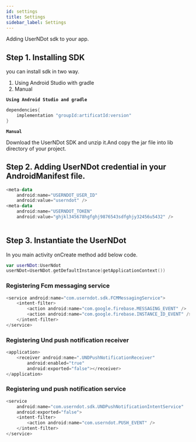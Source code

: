 ```yaml
---
id: settings
title: Settings
sidebar_label: Settings
---
```


Adding UserNDot sdk to your app.

## **Step 1.** Installing SDK

you can install sdk in two way.
1. Using Android Studio with gradle
1. Manual

**`Using Android Studio and gradle`**
```kotlin
dependencies{
    implementation "groupId:artificatId:version"
}
```
**`Manual`**

Download the UserNDot SDK and unzip it.And copy the jar file into lib directory of your project.

## **Step 2.** Adding UserNDot credential in your AndroidManifest file.
```kotlin
<meta-data
    android:name="USERNDOT_USER_ID"
    android:value="userndot" />
<meta-data
    android:name="USERNDOT_TOKEN"
    android:value="ghjkl345678hgfghj9876543sdfghjy32456u5432" />
        
```

## **Step 3.** Instantiate the UserNDot
In you main activity onCreate method add below code.
```kotlin
var userNDot:UserNdot
userNDot=UserNDot.getDefaultInstance(getApplicationContext())
```

### Registering Fcm messaging service

```kotlin
<service android:name="com.userndot.sdk.FCMMessagingService">
    <intent-filter>
        <action android:name="com.google.firebase.MESSAGING_EVENT" />
        <action android:name="com.google.firebase.INSTANCE_ID_EVENT" />
    </intent-filter>
</service>
```

### Registering Und push notification receiver

```kotlin
<application>
    <receiver android:name=".UNDPushNotificationReceiver"
        android:enabled="true"
        android:exported="false"></receiver>
</application>
```

### Registering und push notification service

```kotlin
<service
    android:name="com.userndot.sdk.UNDPushNotificationIntentService"
    android:exported="false">
    <intent-filter>
        <action android:name="com.userndot.PUSH_EVENT" />
    </intent-filter>
</service>
```


